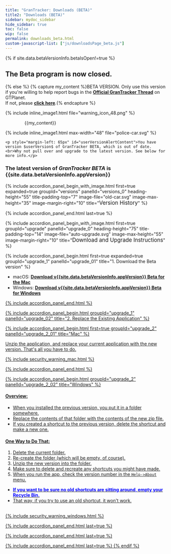 ```yaml
---
title: "GranTracker: Downloads (BETA)"
title2: "Downloads (BETA)"
sidebar: mydoc_sidebar
hide_sidebar: true
toc: false
wip: false
permalink: downloads_beta.html
custom-javascript-list: ["js/downloadsPage_beta.js"]
---
```


{% if site.data.betaVersionInfo.betaIsOpen!=true %}

## The Beta program is now closed.

{% else %}
{% capture my_content %}BETA VERSION. Only use this version if you're willing to help report bugs in the <b><a href='https://www.gtplanet.net/forum/threads/official-grantracker-thread.420003/'>Official GranTracker Thread</a></b> on GTPlanet.
<br>If not, please <b><a href='{{ site.baseurl }}{% link pages/downloads/downloads.md %}'>click here</a></b>.{% endcapture %}

<div class="alert alert-warning my_alert-warning my_group-clear-after" role="alert">
	{% include inline_image1.html file="warning_icon_48.png" %}
	<p style="margin-left: 60px">{{my_content}}</p>
</div>

<div id="userVersionAlert" class="alert alert-warning my_alert-warning my_group-clear-after my_hidden" role="alert">
	{% include inline_image1.html max-width="48"  file="police-car.svg" %}

	<p style="margin-left: 65px" id="userVersionAlertContent">You have version $userVersion$ of GranTracker BETA, which is out of date.
	<br>Why not pull over and upgrade to the latest version. See below for more info.</p>
</div>

### The latest version of ***GranTracker BETA*** is {{site.data.betaVersionInfo.appVersion}}

{% include accordion_panel_begin_with_image.html first=true expanded=true groupId="versions" panelId="versions_0"
	heading-height="55" title-padding-top="7"
	image-file="old-car.svg" image-max-height="35" image-margin-right="10" title="<span style='font-size: 1.2em'>Version History</span>" %}

{% include accordion_panel_end.html last=true %}

{% include accordion_panel_begin_with_image.html first=true groupId="upgrade" panelId="upgrade_0"
	heading-height="75" title-padding-top="14"
	image-file="auto-upgrade.svg" image-max-height="55" image-margin-right="10" title="<span style='font-size: 1.2em'>Download and Upgrade Instructions</span>" %}

{% include accordion_panel_begin.html first=true expanded=true groupId="upgrade_1" panelId="upgrade_01" title="1. Download the  Beta version" %}

* macOS: <a href="{% include get_app_file_url_MAC_BETA.html %}"><b>Download v{{site.data.betaVersionInfo.appVersion}} Beta for the Mac</b></a>
* Windows: <a href="{% include get_app_file_url_WINDOWS_BETA.html %}"><b>Download v{{site.data.betaVersionInfo.appVersion}} Beta for Windows</b>

{% include accordion_panel_end.html %}

{% include accordion_panel_begin.html groupId="upgrade_1" panelId="upgrade_02" title="2. Replace the Existing Application" %}

{% include accordion_panel_begin.html first=true groupId="upgrade_2" panelId="upgrade_2_01" title="Mac" %}

Unzip the application, and replace your current application with the new version. That's all you have to do.

{% include security_warning_mac.html %}

{% include accordion_panel_end.html %}

{% include accordion_panel_begin.html groupId="upgrade_2" panelId="upgrade_2_02" title="Windows" %}

#### Overview:

* When you installed the previous version, you put it in a folder somewhere.
* Replace the contents of that folder with the contents of the new zip file.
* If you created a shortcut to the previous version, delete the shortcut and make a new one.

#### One Way to Do That:

1. Delete the current folder.
2. Re-create the folder (which will be empty, of course).
3. Unzip the new version into the folder.
4. Make sure to delete and recreate any shortcuts you might have made.
5. When you run the app, check the version number in the `Help->About` menu.
  * <span style="color:blue"><strong>If you want to be sure no old shortcuts are sitting around, empty your Recycle Bin.</strong></span>
  * That way, if you try to use an old shortcut, it won't work.

<br/>
{% include security_warning_windows.html %}

{% include accordion_panel_end.html last=true %}

{% include accordion_panel_end.html last=true %}

{% include accordion_panel_end.html last=true %}
{% endif %}